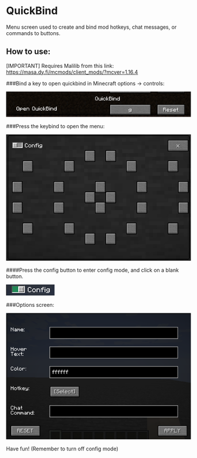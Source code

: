 # QuickBind
Menu screen used to create and bind mod hotkeys, chat messages, or commands to buttons.

## How to use:
[IMPORTANT] Requires Malilib from this link: https://masa.dy.fi/mcmods/client_mods/?mcver=1.16.4

###Bind a key to open quickbind in Minecraft options -> controls:

![](readme-images/keycontrol.png)

###Press the keybind to open the menu:

![](readme-images/guiscreen.png)


####Press the config button to enter config mode, and click on a blank button.

![](readme-images/configtoggle.png)

###Options screen:

![](readme-images/optionsscreen.png)

Have fun! (Remember to turn off config mode)